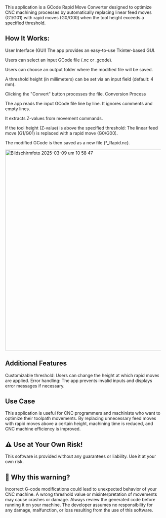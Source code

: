 This application is a GCode Rapid Move Converter designed to optimize CNC machining processes by automatically replacing linear feed moves (G1/G01) with rapid moves (G0/G00) when the tool height exceeds a specified threshold.

## How It Works:

User Interface (GUI)
The app provides an easy-to-use Tkinter-based GUI.

Users can select an input GCode file (.nc or .gcode).

Users can choose an output folder where the modified file will be saved.

A threshold height (in millimeters) can be set via an input field (default: 4 mm).

Clicking the "Convert" button processes the file.
Conversion Process

The app reads the input GCode file line by line.
It ignores comments and empty lines.

It extracts Z-values from movement commands.

If the tool height (Z-value) is above the specified threshold:
The linear feed move (G1/G01) is replaced with a rapid move (G0/G00).

The modified GCode is then saved as a new file (*_Rapid.nc).

<img width="650" alt="Bildschirmfoto 2025-03-09 um 10 58 47" src="https://github.com/user-attachments/assets/8f1e1a56-57c3-40e4-a47d-3bda0d45a157" />



## Additional Features
Customizable threshold: Users can change the height at which rapid moves are applied.
Error handling: The app prevents invalid inputs and displays error messages if necessary.

## Use Case
This application is useful for CNC programmers and machinists who want to optimize their toolpath movements. 
By replacing unnecessary feed moves with rapid moves above a certain height, machining time is reduced, and CNC machine efficiency is improved.

## ⚠️ Use at Your Own Risk!

This software is provided without any guarantees or liability. Use it at your own risk.

## 📌 Why this warning?

Incorrect G-code modifications could lead to unexpected behavior of your CNC machine.
A wrong threshold value or misinterpretation of movements may cause crashes or damage.
Always review the generated code before running it on your machine.
The developer assumes no responsibility for any damage, malfunction, or loss resulting from the use of this software.
